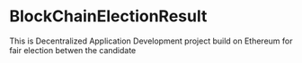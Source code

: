 # BlockChainElectionResult
This is Decentralized Application Development project build on Ethereum for fair election betwen the candidate
